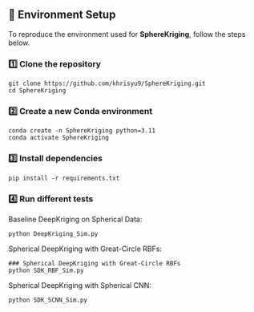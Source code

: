 ## 🧩 Environment Setup

To reproduce the environment used for **SphereKriging**, follow the steps below.

### 1️⃣ Clone the repository
```
git clone https://github.com/khrisyu9/SphereKriging.git
cd SphereKriging
```
### 2️⃣ Create a new Conda environment
```
conda create -n SphereKriging python=3.11
conda activate SphereKriging
```
### 3️⃣ Install dependencies
```
pip install -r requirements.txt
```
### 4️⃣ Run different tests
Baseline DeepKriging on Spherical Data:
```
python DeepKriging_Sim.py
```
Spherical DeepKriging with Great-Circle RBFs:
```
### Spherical DeepKriging with Great-Circle RBFs 
python SDK_RBF_Sim.py
```
Spherical DeepKriging with Spherical CNN:
```
python SDK_SCNN_Sim.py
```
